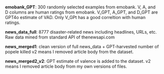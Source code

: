 **emobank_GPT**: 300 randomly selected examples from emobank. V, A, and D columns are human ratings from emobank. V_GPT, A_GPT, and D_GPT are GPT4o estimate of VAD. Only V_GPt has a good correltion with human ratings.  

**news_data_full**: 8777 disaster-related news including headlines, URLs, etc. Raw data mined from standard API of thenewsapi.com 

**news_merged1**: clean version of full news_data + GPT-harvested number of popele killed
v2 means I removed article body from the dataset. 

**news_merged2_v2**: GPT estimate of valence is added to the dataset. 
v2 means I removed article body from my own versions of files. 
